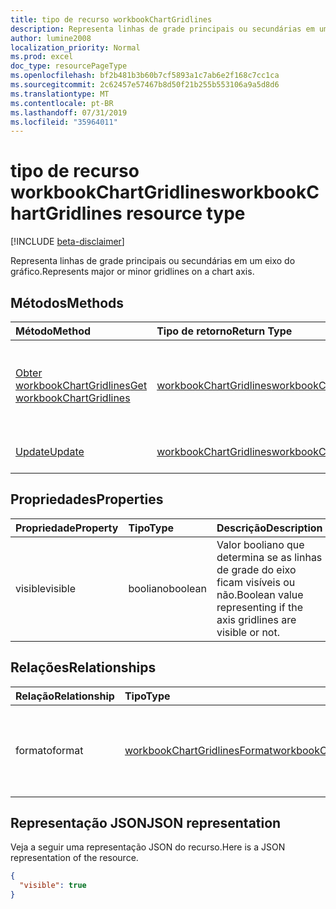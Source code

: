 ```yaml
---
title: tipo de recurso workbookChartGridlines
description: Representa linhas de grade principais ou secundárias em um eixo do gráfico.
author: lumine2008
localization_priority: Normal
ms.prod: excel
doc_type: resourcePageType
ms.openlocfilehash: bf2b481b3b60b7cf5893a1c7ab6e2f168c7cc1ca
ms.sourcegitcommit: 2c62457e57467b8d50f21b255b553106a9a5d8d6
ms.translationtype: MT
ms.contentlocale: pt-BR
ms.lasthandoff: 07/31/2019
ms.locfileid: "35964011"
---
```

# <a name="workbookchartgridlines-resource-type"></a><span data-ttu-id="2547a-103">tipo de recurso workbookChartGridlines</span><span class="sxs-lookup"><span data-stu-id="2547a-103">workbookChartGridlines resource type</span></span>

[!INCLUDE [beta-disclaimer](../../includes/beta-disclaimer.md)]

<span data-ttu-id="2547a-104">Representa linhas de grade principais ou secundárias em um eixo do gráfico.</span><span class="sxs-lookup"><span data-stu-id="2547a-104">Represents major or minor gridlines on a chart axis.</span></span>


## <a name="methods"></a><span data-ttu-id="2547a-105">Métodos</span><span class="sxs-lookup"><span data-stu-id="2547a-105">Methods</span></span>

| <span data-ttu-id="2547a-106">Método</span><span class="sxs-lookup"><span data-stu-id="2547a-106">Method</span></span>           | <span data-ttu-id="2547a-107">Tipo de retorno</span><span class="sxs-lookup"><span data-stu-id="2547a-107">Return Type</span></span>    |<span data-ttu-id="2547a-108">Descrição</span><span class="sxs-lookup"><span data-stu-id="2547a-108">Description</span></span>|
|:---------------|:--------|:----------|
|[<span data-ttu-id="2547a-109">Obter workbookChartGridlines</span><span class="sxs-lookup"><span data-stu-id="2547a-109">Get workbookChartGridlines</span></span>](../api/chartgridlines-get.md) | [<span data-ttu-id="2547a-110">workbookChartGridlines</span><span class="sxs-lookup"><span data-stu-id="2547a-110">workbookChartGridlines</span></span>](workbookchartgridlines.md) |<span data-ttu-id="2547a-111">Leia as propriedades e os relacionamentos do objeto chartGridlines.</span><span class="sxs-lookup"><span data-stu-id="2547a-111">Read properties and relationships of chartGridlines object.</span></span>|
|[<span data-ttu-id="2547a-112">Update</span><span class="sxs-lookup"><span data-stu-id="2547a-112">Update</span></span>](../api/chartgridlines-update.md) | [<span data-ttu-id="2547a-113">workbookChartGridlines</span><span class="sxs-lookup"><span data-stu-id="2547a-113">workbookChartGridlines</span></span>](workbookchartgridlines.md)    |<span data-ttu-id="2547a-114">Atualize o objeto ChartGridlines.</span><span class="sxs-lookup"><span data-stu-id="2547a-114">Update ChartGridlines object.</span></span> |

## <a name="properties"></a><span data-ttu-id="2547a-115">Propriedades</span><span class="sxs-lookup"><span data-stu-id="2547a-115">Properties</span></span>
| <span data-ttu-id="2547a-116">Propriedade</span><span class="sxs-lookup"><span data-stu-id="2547a-116">Property</span></span>     | <span data-ttu-id="2547a-117">Tipo</span><span class="sxs-lookup"><span data-stu-id="2547a-117">Type</span></span>   |<span data-ttu-id="2547a-118">Descrição</span><span class="sxs-lookup"><span data-stu-id="2547a-118">Description</span></span>|
|:---------------|:--------|:----------|
|<span data-ttu-id="2547a-119">visible</span><span class="sxs-lookup"><span data-stu-id="2547a-119">visible</span></span>|<span data-ttu-id="2547a-120">booliano</span><span class="sxs-lookup"><span data-stu-id="2547a-120">boolean</span></span>|<span data-ttu-id="2547a-121">Valor booliano que determina se as linhas de grade do eixo ficam visíveis ou não.</span><span class="sxs-lookup"><span data-stu-id="2547a-121">Boolean value representing if the axis gridlines are visible or not.</span></span>|

## <a name="relationships"></a><span data-ttu-id="2547a-122">Relações</span><span class="sxs-lookup"><span data-stu-id="2547a-122">Relationships</span></span>
| <span data-ttu-id="2547a-123">Relação</span><span class="sxs-lookup"><span data-stu-id="2547a-123">Relationship</span></span> | <span data-ttu-id="2547a-124">Tipo</span><span class="sxs-lookup"><span data-stu-id="2547a-124">Type</span></span>   |<span data-ttu-id="2547a-125">Descrição</span><span class="sxs-lookup"><span data-stu-id="2547a-125">Description</span></span>|
|:---------------|:--------|:----------|
|<span data-ttu-id="2547a-126">formato</span><span class="sxs-lookup"><span data-stu-id="2547a-126">format</span></span>|[<span data-ttu-id="2547a-127">workbookChartGridlinesFormat</span><span class="sxs-lookup"><span data-stu-id="2547a-127">workbookChartGridlinesFormat</span></span>](workbookchartgridlinesformat.md)|<span data-ttu-id="2547a-128">Representa a formatação de linhas de grade do gráfico.</span><span class="sxs-lookup"><span data-stu-id="2547a-128">Represents the formatting of chart gridlines.</span></span> <span data-ttu-id="2547a-129">Somente leitura.</span><span class="sxs-lookup"><span data-stu-id="2547a-129">Read-only.</span></span>|

## <a name="json-representation"></a><span data-ttu-id="2547a-130">Representação JSON</span><span class="sxs-lookup"><span data-stu-id="2547a-130">JSON representation</span></span>

<span data-ttu-id="2547a-131">Veja a seguir uma representação JSON do recurso.</span><span class="sxs-lookup"><span data-stu-id="2547a-131">Here is a JSON representation of the resource.</span></span>

<!-- {
  "blockType": "resource",
  "baseType": "microsoft.graph.entity",
  "optionalProperties": [

  ],
  "@odata.type": "microsoft.graph.workbookChartGridlines"
}-->

```json
{
  "visible": true
}

```

<!-- uuid: 8fcb5dbc-d5aa-4681-8e31-b001d5168d79
2015-10-25 14:57:30 UTC -->
<!--
{
  "type": "#page.annotation",
  "description": "ChartGridlines resource",
  "keywords": "",
  "section": "documentation",
  "tocPath": "",
  "suppressions": []
}
-->
